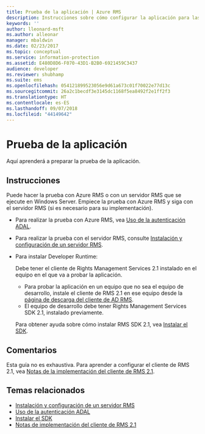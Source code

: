 ```yaml
---
title: Prueba de la aplicación | Azure RMS
description: Instrucciones sobre cómo configurar la aplicación para las pruebas.
keywords: ''
author: lleonard-msft
ms.author: alleonar
manager: mbaldwin
ms.date: 02/23/2017
ms.topic: conceptual
ms.service: information-protection
ms.assetid: E480D8D6-F070-43D1-B2B0-6921459C3437
audience: developer
ms.reviewer: shubhamp
ms.suite: ems
ms.openlocfilehash: 054121899523056e9d61a673c01f70022e77d13c
ms.sourcegitcommit: 26a2c1becdf3e3145dc1168f5ea8492f2e1ff2f3
ms.translationtype: HT
ms.contentlocale: es-ES
ms.lasthandoff: 09/07/2018
ms.locfileid: "44149642"
---
```

# <a name="testing-your-application"></a>Prueba de la aplicación

Aquí aprenderá a preparar la prueba de la aplicación.

## <a name="instructions"></a>Instrucciones

Puede hacer la prueba con Azure RMS o con un servidor RMS que se ejecute en Windows Server.  Empiece la prueba con Azure RMS y siga con el servidor RMS (si es necesario para su implementación).

- Para realizar la prueba con Azure RMS, vea [Uso de la autenticación ADAL](how-to-use-adal-authentication.md).
- Para realizar la prueba con el servidor RMS, consulte [Instalación y configuración de un servidor RMS](how-to-install-and-configure-an-rms-server.md).
- Para instalar Developer Runtime:

   Debe tener el cliente de Rights Management Services 2.1 instalado en el equipo en el que va a probar la aplicación.
   - Para probar la aplicación en un equipo que no sea el equipo de desarrollo, instale el cliente de RMS 2.1 en ese equipo desde la [página de descarga del cliente de AD RMS](http://www.microsoft.com/en-us/download/details.aspx?id=38396).
   - El equipo de desarrollo debe tener Rights Management Services SDK 2.1, instalado previamente.

   Para obtener ayuda sobre cómo instalar RMS SDK 2.1, vea [Instalar el SDK](install-the-rms-sdk.md).

## <a name="remarks"></a>Comentarios

Esta guía no es exhaustiva. Para aprender a configurar el cliente de RMS 2.1, vea [Notas de la implementación del cliente de RMS 2.1](https://technet.microsoft.com/library/jj159267(WS.10).aspx).

## <a name="related-topics"></a>Temas relacionados

* [Instalación y configuración de un servidor RMS](how-to-install-and-configure-an-rms-server.md)
* [Uso de la autenticación ADAL](how-to-use-adal-authentication.md)
* [Instalar el SDK](install-the-rms-sdk.md)
* [Notas de implementación del cliente de RMS 2.1](https://technet.microsoft.com/library/jj159267(WS.10).aspx)

